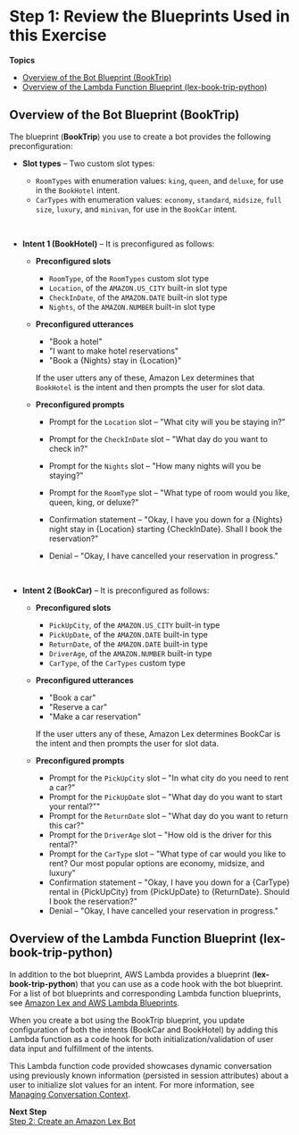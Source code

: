 # Step 1: Review the Blueprints Used in this Exercise<a name="ex-book-trip-blueprints"></a>

**Topics**
+ [Overview of the Bot Blueprint \(BookTrip\)](#ex-book-trip-bp-summary-bot)
+ [Overview of the Lambda Function Blueprint \(lex\-book\-trip\-python\)](#ex-book-trip-summary-lambda)

## Overview of the Bot Blueprint \(BookTrip\)<a name="ex-book-trip-bp-summary-bot"></a>

The blueprint \(**BookTrip**\) you use to create a bot provides the following preconfiguration:
+ **Slot types** – Two custom slot types:
  +  `RoomTypes` with enumeration values: `king`, `queen`, and `deluxe`, for use in the `BookHotel` intent\.
  +  `CarTypes` with enumeration values: `economy`, `standard`, `midsize`, `full size`, `luxury`, and `minivan`, for use in the `BookCar` intent\.

     
+ **Intent 1 \(BookHotel\)** – It is preconfigured as follows:
  + **Preconfigured slots** 
    + `RoomType`, of the `RoomTypes` custom slot type
    + `Location`, of the `AMAZON.US_CITY` built\-in slot type
    + `CheckInDate`, of the `AMAZON.DATE` built\-in slot type
    + `Nights`, of the `AMAZON.NUMBER` built\-in slot type
  + **Preconfigured utterances** 
    + "Book a hotel"
    + "I want to make hotel reservations" 
    + "Book a \{Nights\} stay in \{Location\}"

    If the user utters any of these, Amazon Lex determines that `BookHotel` is the intent and then prompts the user for slot data\.
  + **Preconfigured prompts** 
    + Prompt for the `Location` slot – "What city will you be staying in?"
    + Prompt for the `CheckInDate` slot – "What day do you want to check in?"
    + Prompt for the `Nights` slot – "How many nights will you be staying?" 
    + Prompt for the `RoomType` slot – "What type of room would you like, queen, king, or deluxe?" 
    + Confirmation statement – "Okay, I have you down for a \{Nights\} night stay in \{Location\} starting \{CheckInDate\}\. Shall I book the reservation?" 
    + Denial – "Okay, I have cancelled your reservation in progress\."

       
+ **Intent 2 \(BookCar\)** – It is preconfigured as follows:
  + **Preconfigured slots** 
    + `PickUpCity`, of the `AMAZON.US_CITY` built\-in type
    + `PickUpDate`, of the `AMAZON.DATE` built\-in type
    + `ReturnDate`, of the `AMAZON.DATE` built\-in type
    + `DriverAge`, of the `AMAZON.NUMBER` built\-in type
    + `CarType`, of the `CarTypes` custom type
  + **Preconfigured utterances** 
    + "Book a car"
    + "Reserve a car" 
    + "Make a car reservation"

    If the user utters any of these, Amazon Lex determines BookCar is the intent and then prompts the user for slot data\.
  + **Preconfigured prompts**
    + Prompt for the `PickUpCity` slot – "In what city do you need to rent a car?"
    + Prompt for the `PickUpDate` slot – "What day do you want to start your rental?""
    + Prompt for the `ReturnDate` slot – "What day do you want to return this car?"
    + Prompt for the `DriverAge` slot – "How old is the driver for this rental?"
    + Prompt for the `CarType` slot – "What type of car would you like to rent? Our most popular options are economy, midsize, and luxury"
    + Confirmation statement – "Okay, I have you down for a \{CarType\} rental in \{PickUpCity\} from \{PickUpDate\} to \{ReturnDate\}\. Should I book the reservation?" 
    + Denial – "Okay, I have cancelled your reservation in progress\."

## Overview of the Lambda Function Blueprint \(lex\-book\-trip\-python\)<a name="ex-book-trip-summary-lambda"></a>

In addition to the bot blueprint, AWS Lambda provides a blueprint \(**lex\-book\-trip\-python**\) that you can use as a code hook with the bot blueprint\. For a list of bot blueprints and corresponding Lambda function blueprints, see [Amazon Lex and AWS Lambda Blueprints](lex-lambda-blueprints.md)\.

When you create a bot using the BookTrip blueprint, you update configuration of both the intents \(BookCar and BookHotel\) by adding this Lambda function as a code hook for both initialization/validation of user data input and fulfillment of the intents\.



This Lambda function code provided showcases dynamic conversation using previously known information \(persisted in session attributes\) about a user to initialize slot values for an intent\. For more information, see [Managing Conversation Context](context-mgmt.md)\.

**Next Step**  
[Step 2: Create an Amazon Lex Bot ](ex-book-trip-create-bot.md)